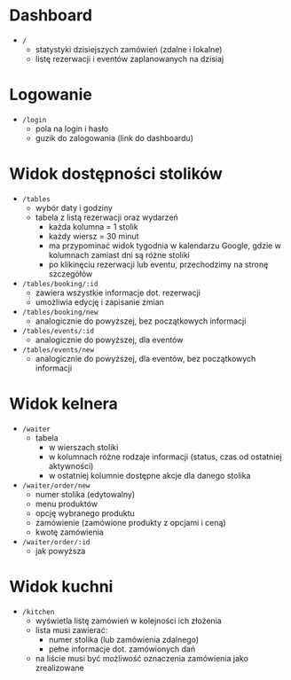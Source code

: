 # Dashboard

- `/`
    - statystyki dzisiejszych zamówień (zdalne i lokalne)
    - listę rezerwacji i eventów zaplanowanych na dzisiaj

# Logowanie

- `/login`
    - pola na login i hasło
    - guzik do zalogowania (link do dashboardu)

# Widok dostępności stolików

- `/tables`
    - wybór daty i godziny
    - tabela z listą rezerwacji oraz wydarzeń
        - każda kolumna = 1 stolik
        - każdy wiersz = 30 minut
        - ma przypominać widok tygodnia w kalendarzu Google, gdzie w kolumnach zamiast dni są różne stoliki
        - po klikinęciu rezerwacji lub eventu, przechodzimy na stronę szczegółów
- `/tables/booking/:id`
    - zawiera wszystkie informacje dot. rezerwacji
    - umożliwia edycję i zapisanie zmian
- `/tables/booking/new`
    - analogicznie do powyższej, bez początkowych informacji
- `/tables/events/:id`
    - analogicznie do powyższej, dla eventów
- `/tables/events/new`
    - analogicznie do powyższej, dla eventów, bez początkowych informacji

# Widok kelnera

- `/waiter`
    - tabela
        - w wierszach stoliki
        - w kolumnach różne rodzaje informacji (status, czas od ostatniej aktywności)
        - w ostatniej kolumnie dostępne akcje dla danego stolika
- `/waiter/order/new`
    - numer stolika (edytowalny)
    - menu produktów
    - opcję wybranego produktu
    - zamówienie (zamówione produkty z opcjami i ceną)
    - kwotę zamówienia
- `/waiter/order/:id`
    - jak powyższa

# Widok kuchni

- `/kitchen`
    - wyświetla listę zamówień w kolejności ich złożenia
    - lista musi zawierać:
        - numer stolika (lub zamówienia zdalnego)
        - pełne informacje dot. zamówionych dań
    - na liście musi być możliwość oznaczenia zamówienia jako zrealizowane 

